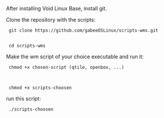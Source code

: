 After installing Void Linux Base, install git.

Clone the repository with the scripts:

     git clone https://github.com/gabeeOSLinux/scripts-wms.git


     cd scripts-wms
     

Make the wm script of your choice executable and run it:

     chmod +x chosen-script (qtile, openbox, ...)
     
     

     chmod +x scripts-choosen

run this script:

     ./scripts-choosen
     
     


